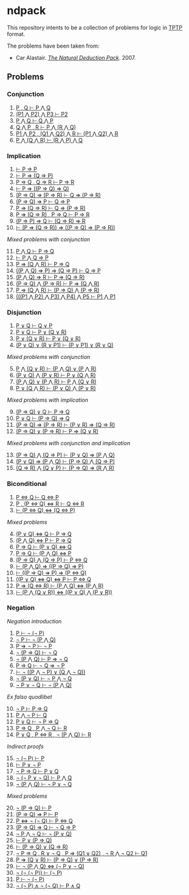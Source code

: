 # ndpack

This repository intents to be a collection of problems for logic in
[TPTP](http://www.cs.miami.edu/~tptp/TPTP/SyntaxBNF.html) format.

The problems have been taken from:

  - Car Alastair. *[The Natural Deduction Pack][nd]*. 2007.
  <!-- - van Dalen, Dirk. \emph{Logic and Structure}. 4th ed. Springer, 2004. -->

[nd]: http://logicmanual.philosophy.ox.ac.uk/carr/NDpack.pdf

## Problems

### Conjunction

  1. [P , Q ⊢ P ⋀ Q][conj-1]
  2. [(P1 ⋀ P2) ⋀ P3  ⊢ P2][conj-2]
  3. [P ⋀ Q  ⊢ Q ⋀ P][conj-3]
  4. [Q ⋀ P , R ⊢ P ⋀ (R ⋀ Q)][conj-4]
  5. [P1 ⋀ P2 , (Q1 ⋀ Q2) ⋀ R ⊢ (P1 ⋀ Q2) ⋀ R][conj-5]
  6. [P ⋀ (Q ⋀ R) ⊢ (R ⋀ P) ⋀ Q][conj-6]

[conj-1]: https://github.com/jonaprieto/ndpack/blob/master/problems/conjunction/conj-1.tptp
[conj-2]: https://github.com/jonaprieto/ndpack/blob/master/problems/conjunction/conj-2.tptp
[conj-3]: https://github.com/jonaprieto/ndpack/blob/master/problems/conjunction/conj-3.tptp
[conj-4]: https://github.com/jonaprieto/ndpack/blob/master/problems/conjunction/conj-4.tptp
[conj-5]: https://github.com/jonaprieto/ndpack/blob/master/problems/conjunction/conj-5.tptp
[conj-6]: https://github.com/jonaprieto/ndpack/blob/master/problems/conjunction/conj-6.tptp


### Implication

  1. [ ⊢ P ⇒ P][impl-1]
  2. [ ⊢ P ⇒ (Q ⇒ P)][impl-2]
  3. [ P ⇒ Q , Q ⇒ R ⊢ P ⇒ R][impl-3]
  4. [ ⊢ P ⇒ ((P ⇒ Q) ⇒ Q)][impl-4]
  5. [ (P ⇒ Q) ⇒ (P ⇒ R) ⊢ Q ⇒ (P ⇒ R)][impl-5]
  6. [ (P ⇒ Q) ⇒ P  ⊢ Q ⇒ P][impl-6]
  7. [ P ⇒ (Q ⇒ R) ⊢ Q ⇒ (P ⇒ R)][impl-7]
  8. [ P ⇒ (Q ⇒ R) , P ⇒ Q ⊢ P ⇒ R][impl-8]
  9. [ (P ⇒ P) ⇒ Q ⊢ (Q ⇒ R) ⇒ R][impl-9]
  10. [ ⊢ (P ⇒ (Q ⇒ R)) ⇒ ((P ⇒ Q) ⇒ (P ⇒ R))][impl-10]

  *Mixed problems with conjunction*

  11. [ P ⋀ Q  ⊢ P ⇒ Q][impl-11]
  12. [ ⊢ P ⋀ Q ⇒ P][impl-12]
  13. [ P ⇒ (Q ⋀ R) ⊢ P ⇒ Q][impl-13]
  14. [ ((P ⋀ Q) ⇒ P) ⇒ (Q ⇒ P) ⊢ Q ⇒ P][impl-14]
  15. [ (P ⋀ Q) ⇒ R  ⊢ P ⇒ (Q ⇒ R)][impl-15]
  16. [ (P ⇒ Q) ⋀ (P ⇒ R) ⊢ P ⇒ (Q ⋀ R)][impl-16]
  17. [ P ⇒ (Q ⋀ R) ⊢ (P ⇒ Q) ⋀ (P ⇒ R)][impl-17]
  18. [ (((P1 ⋀ P2) ⋀ P3) ⋀ P4) ⋀ P5 ⊢ P1 ⋀ P1][impl-18]

[impl-1]: https://github.com/jonaprieto/ndpack/blob/master/problems/implication/impl-1.tptp
[impl-2]: https://github.com/jonaprieto/ndpack/blob/master/problems/implication/impl-2.tptp
[impl-3]: https://github.com/jonaprieto/ndpack/blob/master/problems/implication/impl-3.tptp
[impl-4]: https://github.com/jonaprieto/ndpack/blob/master/problems/implication/impl-4.tptp
[impl-5]: https://github.com/jonaprieto/ndpack/blob/master/problems/implication/impl-5.tptp
[impl-6]: https://github.com/jonaprieto/ndpack/blob/master/problems/implication/impl-6.tptp
[impl-7]: https://github.com/jonaprieto/ndpack/blob/master/problems/implication/impl-7.tptp
[impl-8]: https://github.com/jonaprieto/ndpack/blob/master/problems/implication/impl-8.tptp
[impl-9]: https://github.com/jonaprieto/ndpack/blob/master/problems/implication/impl-9.tptp
[impl-10]: https://github.com/jonaprieto/ndpack/blob/master/problems/implication/impl-10.tptp
[impl-11]: https://github.com/jonaprieto/ndpack/blob/master/problems/implication/impl-11.tptp
[impl-12]: https://github.com/jonaprieto/ndpack/blob/master/problems/implication/impl-12.tptp
[impl-13]: https://github.com/jonaprieto/ndpack/blob/master/problems/implication/impl-13.tptp
[impl-14]: https://github.com/jonaprieto/ndpack/blob/master/problems/implication/impl-14.tptp
[impl-15]: https://github.com/jonaprieto/ndpack/blob/master/problems/implication/impl-15.tptp
[impl-16]: https://github.com/jonaprieto/ndpack/blob/master/problems/implication/impl-16.tptp
[impl-17]: https://github.com/jonaprieto/ndpack/blob/master/problems/implication/impl-17.tptp
[impl-18]: https://github.com/jonaprieto/ndpack/blob/master/problems/implication/impl-18.tptp

### Disjunction

  1. [P ∨ Q  ⊢ Q ∨ P][disj-1]
  2. [P ∨ Q ⊢ P ∨ (Q ∨ R)][disj-2]
  3. [P ∨ (Q ∨ R) ⊢ P ∨ (Q ∨ R)][disj-3]
  4. [(P ∨ Q) ∨ (R ∨ P1) ⊢ (P ∨ P1) ∨ (R ∨ Q)][disj-4]

  *Mixed problems with conjunction*

  5. [P ⋀ (Q ∨ R) ⊢ (P ⋀ Q) ∨ (P ⋀ R)][disj-5]
  6. [(P ∨ Q) ⋀ (P ∨ R) ⊢ P ∨ (Q ⋀ R)][disj-6]
  7. [(P ⋀ Q) ∨ (P ⋀ R) ⊢ P ⋀ (Q ∨ R)][disj-7]
  8. [P ∨ (Q ⋀ R) ⊢ (P ∨ Q) ⋀ (P ∨ R)][disj-8]

  *Mixed problems with implication*

  9. [(P ⇒ Q) ∨ Q ⊢ P ⇒ Q][disj-9]
  10. [P ∨ Q  ⊢ (P ⇒ Q) ⇒ Q][disj-10]
  11. [(P ⇒ Q) ⇒ (P ⇒ R) ⊢ (P ∨ R) ⇒ (Q ⇒ R)][disj-11]
  12. [(P ⇒ Q) ∨ (P ⇒ R) ⊢ P ⇒ (Q ∨ R)][disj-12]

  *Mixed problems with conjunction and implication*

  13. [(P ⇒ Q) ⋀ (Q ⇒ P) ⊢ (P ∨ Q) ⇒ (P ⋀ Q)][disj-13]
  14. [(P ∨ Q) ⇒ (P ⋀ Q) ⊢ (P ⇒ Q) ⋀ (Q ⇒ P)][disj-14]
  15. [(Q ⇒ R) ⋀ (Q ∨ P) ⊢ (P ⇒ Q) ⇒ (R ⋀ R)][disj-15]

[disj-1]: https://github.com/jonaprieto/ndpack/blob/master/problems/disjunction/disj-1.tptp
[disj-2]: https://github.com/jonaprieto/ndpack/blob/master/problems/disjunction/disj-2.tptp
[disj-3]: https://github.com/jonaprieto/ndpack/blob/master/problems/disjunction/disj-3.tptp
[disj-4]: https://github.com/jonaprieto/ndpack/blob/master/problems/disjunction/disj-4.tptp
[disj-5]: https://github.com/jonaprieto/ndpack/blob/master/problems/disjunction/disj-5.tptp
[disj-6]: https://github.com/jonaprieto/ndpack/blob/master/problems/disjunction/disj-6.tptp
[disj-7]: https://github.com/jonaprieto/ndpack/blob/master/problems/disjunction/disj-7.tptp
[disj-8]: https://github.com/jonaprieto/ndpack/blob/master/problems/disjunction/disj-8.tptp
[disj-9]: https://github.com/jonaprieto/ndpack/blob/master/problems/disjunction/disj-9.tptp
[disj-10]: https://github.com/jonaprieto/ndpack/blob/master/problems/disjunction/disj-10.tptp
[disj-11]: https://github.com/jonaprieto/ndpack/blob/master/problems/disjunction/disj-11.tptp
[disj-12]: https://github.com/jonaprieto/ndpack/blob/master/problems/disjunction/disj-12.tptp
[disj-13]: https://github.com/jonaprieto/ndpack/blob/master/problems/disjunction/disj-13.tptp
[disj-14]: https://github.com/jonaprieto/ndpack/blob/master/problems/disjunction/disj-14.tptp
[disj-15]: https://github.com/jonaprieto/ndpack/blob/master/problems/disjunction/disj-15.tptp


### Biconditional

  1. [P ⇔ Q ⊢ Q  ⇔ P][bicond-1]
  2. [P , (P  ⇔ Q) ⇔ R ⊢ Q ⇔ R][bicond-2]
  3. [⊢ (P  ⇔ Q) ⇔ (Q ⇔ P)][bicond-3]

  *Mixed problems*

  4. [(P ∨ Q)  ⇔ Q ⊢ P ⇒ Q][bicond-4]
  5. [(P ⋀ Q)  ⇔ P ⊢ P ⇒ Q][bicond-5]
  6. [P ⇒ Q ⊢ (P ∨ Q)  ⇔ Q][bicond-6]
  7. [P ⇒ Q ⊢ (P ⋀ Q)  ⇔ P][bicond-7]
  8. [(P ⇒ Q) ⋀ (Q ⇒ P) ⊢ P  ⇔ Q][bicond-8]
  9. [⊢ (P ⋀ Q) ⇒ ((P ⇒ Q) ⇒ P)][bicond-9]
  10. [⊢ ((P ⇒ Q) ⇒ P) ⇒ (P  ⇔ Q)][bicond-10]
  11. [((P ∨ Q) ⇔ Q) ⇔ P ⊢ P  ⇔ Q][bicond-11]
  12. [P ⇒ (Q ⇔ R) ⊢ (P ⋀ Q) ⇔ (P ⋀ R)][bicond-12]
  13. [⊢ (P ⋀ (Q ∨ R)) ⇔ ((P ∨ Q) ⋀ (P ∨ R))][bicond-13]

[bicond-1]: https://github.com/jonaprieto/ndpack/blob/master/problems/biconditional/bicond-1.tptp
[bicond-2]: https://github.com/jonaprieto/ndpack/blob/master/problems/biconditional/bicond-2.tptp
[bicond-3]: https://github.com/jonaprieto/ndpack/blob/master/problems/biconditional/bicond-3.tptp
[bicond-4]: https://github.com/jonaprieto/ndpack/blob/master/problems/biconditional/bicond-4.tptp
[bicond-5]: https://github.com/jonaprieto/ndpack/blob/master/problems/biconditional/bicond-5.tptp
[bicond-6]: https://github.com/jonaprieto/ndpack/blob/master/problems/biconditional/bicond-6.tptp
[bicond-7]: https://github.com/jonaprieto/ndpack/blob/master/problems/biconditional/bicond-7.tptp
[bicond-8]: https://github.com/jonaprieto/ndpack/blob/master/problems/biconditional/bicond-8.tptp
[bicond-9]: https://github.com/jonaprieto/ndpack/blob/master/problems/biconditional/bicond-9.tptp
[bicond-10]: https://github.com/jonaprieto/ndpack/blob/master/problems/biconditional/bicond-10.tptp
[bicond-11]: https://github.com/jonaprieto/ndpack/blob/master/problems/biconditional/bicond-11.tptp
[bicond-12]: https://github.com/jonaprieto/ndpack/blob/master/problems/biconditional/bicond-12.tptp
[bicond-13]: https://github.com/jonaprieto/ndpack/blob/master/problems/biconditional/bicond-13.tptp


### Negation

  *Negation introduction*

  1. [P  ⊢  ¬ (¬ P)][neg-1]
  2. [¬ P  ⊢  ¬ (P ⋀ Q)][neg-2]
  3. [P ⇒  ¬ P  ⊢  ¬ P][neg-3]
  4. [¬ (P ⇒ Q) ⊢ ¬ Q][neg-4]
  5. [¬ (P ⋀ Q)  ⊢ P ⇒  ¬ Q][neg-5]
  6. [P ⇒ Q ⊢ ¬ Q ⇒ ¬ P][neg-6]
  7. [⊢ ¬ ((P ⋀ ¬ P) ∨ (Q ⋀ ¬ Q))][neg-7]
  8. [¬ (P ∨ Q) ⊢ ¬ P ⋀ ¬ Q][neg-8]
  9. [¬ P ∨ ¬ Q ⊢ ¬ (P ⋀ Q)][neg-9]

  *Ex falso quodlibet*

  10. [¬ P  ⊢ P ⇒ Q][neg-10]
  11. [P ⋀  ¬ P  ⊢ Q][neg-11]
  12. [P ∨ Q  ⊢  ¬ P ⇒ Q][neg-12]
  13. [P ⇒ Q , P ⋀  ¬ Q  ⊢ R][neg-13]
  14. [P ∨ Q , P ⇔ R , ¬ (P ⋀ Q)  ⊢ R][neg-14]

  *Indirect proofs*

  15. [¬ (¬ P)  ⊢ P][neg-15]
  16. [ ⊢ P ∨  ¬ P][neg-16]
  17. [¬ P ⇒ Q  ⊢ P ∨ Q][neg-17]
  18. [¬ (¬ P ∨ ¬ Q) ⊢ P ⋀ Q][neg-18]
  19. [¬ (P ⋀ Q) ⊢ ¬ P ∨ ¬ Q][neg-19]

  *Mixed problems*

  20. [¬ (P ⇒ Q) ⊢ P][neg-20]
  21. [(P ⇒ Q) ⇒ P ⊢ P][neg-21]
  22. [P ⇔ ¬ (¬ Q) ⊢ P ⇔ Q][neg-22]
  23. [(P ⇒ Q) ⇒ Q ⊢ ¬ Q ⇒ P][neg-23]
  24. [¬ P ⋀ ¬ Q ⊢ ¬ (P ∨ Q)][neg-24]
  25. [⊢ P ∨ (P ⇒ Q)][neg-25]
  26. [⊢ (P ⇒ Q) ∨ (Q ⇒ R)][neg-26]
  27. [¬ P ⇒ Q , R ∨ ¬ Q , P ⇒ (Q1 ∨ Q2) , ¬ R ⋀ ¬ Q2 ⊢ Q1][neg-27]
  28. [P ⇒ (Q ∨ R) ⊢ (P ⇒ Q) ∨ (P  ⇒ R)][neg-28]
  29. [⊢ ¬ (P ⋀ Q) ⇔ (¬ P  ∨ ¬ Q)][neg-29]
  30. [¬ (¬ (¬ P))  ⊢  (¬ P)][neg-30]
  31. [P  ⊢  ¬ (¬ P)][neg-31]
  32. [¬ (¬ P) ∧ ¬ (¬ Q) ⊢ P ∧ Q][neg-32]


[neg-1]: https://github.com/jonaprieto/ndpack/blob/master/problems/negation/neg-1.tptp
[neg-2]: https://github.com/jonaprieto/ndpack/blob/master/problems/negation/neg-2.tptp
[neg-3]: https://github.com/jonaprieto/ndpack/blob/master/problems/negation/neg-3.tptp
[neg-4]: https://github.com/jonaprieto/ndpack/blob/master/problems/negation/neg-4.tptp
[neg-5]: https://github.com/jonaprieto/ndpack/blob/master/problems/negation/neg-5.tptp
[neg-6]: https://github.com/jonaprieto/ndpack/blob/master/problems/negation/neg-6.tptp
[neg-7]: https://github.com/jonaprieto/ndpack/blob/master/problems/negation/neg-7.tptp
[neg-8]: https://github.com/jonaprieto/ndpack/blob/master/problems/negation/neg-8.tptp
[neg-9]: https://github.com/jonaprieto/ndpack/blob/master/problems/negation/neg-9.tptp
[neg-10]: https://github.com/jonaprieto/ndpack/blob/master/problems/negation/neg-10.tptp
[neg-11]: https://github.com/jonaprieto/ndpack/blob/master/problems/negation/neg-11.tptp
[neg-12]: https://github.com/jonaprieto/ndpack/blob/master/problems/negation/neg-12.tptp
[neg-13]: https://github.com/jonaprieto/ndpack/blob/master/problems/negation/neg-13.tptp
[neg-14]: https://github.com/jonaprieto/ndpack/blob/master/problems/negation/neg-14.tptp
[neg-15]: https://github.com/jonaprieto/ndpack/blob/master/problems/negation/neg-15.tptp
[neg-16]: https://github.com/jonaprieto/ndpack/blob/master/problems/negation/neg-16.tptp
[neg-17]: https://github.com/jonaprieto/ndpack/blob/master/problems/negation/neg-17.tptp
[neg-18]: https://github.com/jonaprieto/ndpack/blob/master/problems/negation/neg-18.tptp
[neg-19]: https://github.com/jonaprieto/ndpack/blob/master/problems/negation/neg-19.tptp
[neg-20]: https://github.com/jonaprieto/ndpack/blob/master/problems/negation/neg-20.tptp
[neg-21]: https://github.com/jonaprieto/ndpack/blob/master/problems/negation/neg-21.tptp
[neg-22]: https://github.com/jonaprieto/ndpack/blob/master/problems/negation/neg-22.tptp
[neg-23]: https://github.com/jonaprieto/ndpack/blob/master/problems/negation/neg-23.tptp
[neg-24]: https://github.com/jonaprieto/ndpack/blob/master/problems/negation/neg-24.tptp
[neg-25]: https://github.com/jonaprieto/ndpack/blob/master/problems/negation/neg-25.tptp
[neg-26]: https://github.com/jonaprieto/ndpack/blob/master/problems/negation/neg-26.tptp
[neg-27]: https://github.com/jonaprieto/ndpack/blob/master/problems/negation/neg-27.tptp
[neg-28]: https://github.com/jonaprieto/ndpack/blob/master/problems/negation/neg-28.tptp
[neg-29]: https://github.com/jonaprieto/ndpack/blob/master/problems/negation/neg-29.tptp
[neg-30]: https://github.com/jonaprieto/ndpack/blob/master/problems/negation/neg-30.tptp
[neg-31]: https://github.com/jonaprieto/ndpack/blob/master/problems/negation/neg-31.tptp
[neg-32]: https://github.com/jonaprieto/ndpack/blob/master/problems/negation/neg-32.tptp
